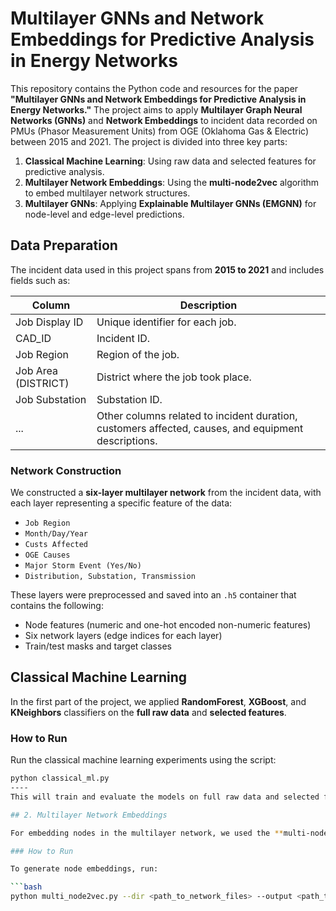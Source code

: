 # Multilayer GNNs and Network Embeddings for Predictive Analysis in Energy Networks

This repository contains the Python code and resources for the paper **"Multilayer GNNs and Network Embeddings for Predictive Analysis in Energy Networks."** The project aims to apply **Multilayer Graph Neural Networks (GNNs)** and **Network Embeddings** to incident data recorded on PMUs (Phasor Measurement Units) from OGE (Oklahoma Gas & Electric) between 2015 and 2021. The project is divided into three key parts:

1. **Classical Machine Learning**: Using raw data and selected features for predictive analysis.
2. **Multilayer Network Embeddings**: Using the **multi-node2vec** algorithm to embed multilayer network structures.
3. **Multilayer GNNs**: Applying **Explainable Multilayer GNNs (EMGNN)** for node-level and edge-level predictions.

## Data Preparation

The incident data used in this project spans from **2015 to 2021** and includes fields such as:

| Column                       | Description                                              |
|-------------------------------|----------------------------------------------------------|
| Job Display ID                | Unique identifier for each job.                          |
| CAD_ID                        | Incident ID.                                             |
| Job Region                    | Region of the job.                                       |
| Job Area (DISTRICT)           | District where the job took place.                       |
| Job Substation                | Substation ID.                                           |
| ...                           | Other columns related to incident duration, customers affected, causes, and equipment descriptions. |

### Network Construction

We constructed a **six-layer multilayer network** from the incident data, with each layer representing a specific feature of the data:

- `Job Region`
- `Month/Day/Year`
- `Custs Affected`
- `OGE Causes`
- `Major Storm Event (Yes/No)`
- `Distribution, Substation, Transmission`

These layers were preprocessed and saved into an `.h5` container that contains the following:

- Node features (numeric and one-hot encoded non-numeric features)
- Six network layers (edge indices for each layer)
- Train/test masks and target classes

## Classical Machine Learning

In the first part of the project, we applied **RandomForest**, **XGBoost**, and **KNeighbors** classifiers on the **full raw data** and **selected features**.

### How to Run

Run the classical machine learning experiments using the script:

```bash
python classical_ml.py
----
This will train and evaluate the models on full raw data and selected features, outputting accuracy and performance metrics to the `Results` folder.

## 2. Multilayer Network Embeddings

For embedding nodes in the multilayer network, we used the **multi-node2vec** algorithm, which performs random walks across the multilayer structure and learns node representations.

### How to Run

To generate node embeddings, run:

```bash
python multi_node2vec.py --dir <path_to_network_files> --output <path_to_save_embeddings> --d 100 --window_size 10

